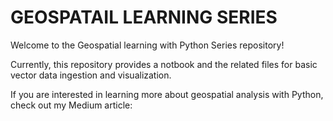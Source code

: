 # GEOSPATAIL LEARNING SERIES

Welcome to the Geospatial learning with Python Series repository!

Currently, this repository provides a notbook and the related files for basic vector data ingestion and visualization.

 If you are interested in learning more about geospatial analysis with Python, check out my Medium article:

